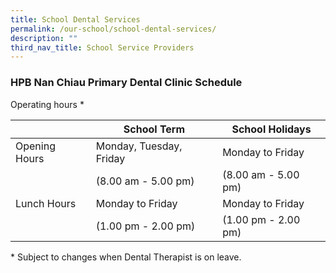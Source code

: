 ```yaml
---
title: School Dental Services
permalink: /our-school/school-dental-services/
description: ""
third_nav_title: School Service Providers
---
```

### **HPB Nan Chiau Primary Dental Clinic Schedule**

Operating hours *

|  | School Term | School Holidays |
| -------- | -------- | -------- |
| Opening Hours | Monday, Tuesday, Friday | Monday to Friday |
|  | (8.00 am - 5.00 pm) | (8.00 am - 5.00 pm) |
| Lunch Hours | Monday to Friday | Monday to Friday |
|  | (1.00 pm - 2.00 pm) | (1.00 pm - 2.00 pm) |
                                       

\* Subject to changes when Dental Therapist is on leave.

[  
](https://www.ncps.moe.edu.sg/school-dental-services/#top)